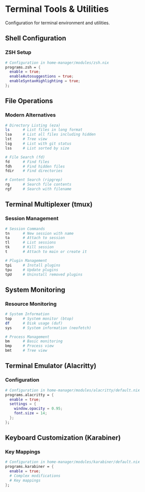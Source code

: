 # Terminal Tools & Utilities

Configuration for terminal environment and utilities.

## Shell Configuration

### ZSH Setup

```nix
# Configuration in home-manager/modules/zsh.nix
programs.zsh = {
  enable = true;
  enableAutosuggestions = true;
  enableSyntaxHighlighting = true;
};
```

## File Operations

### Modern Alternatives

```bash
# Directory Listing (eza)
ls      # List files in long format
lsa     # List all files including hidden
lst     # Tree view
lsg     # List with git status
lss     # List sorted by size

# File Search (fd)
fd      # Find files
fdh     # Find hidden files
fdir    # Find directories

# Content Search (ripgrep)
rg      # Search file contents
rgf     # Search with filename
```

## Terminal Multiplexer (tmux)

### Session Management

```bash
# Session Commands
tn      # New session with name
ta      # Attach to session
tl      # List sessions
tk      # Kill session
t       # Attach to main or create it

# Plugin Management
tpi     # Install plugins
tpu     # Update plugins
tpU     # Uninstall removed plugins
```

## System Monitoring

### Resource Monitoring

```bash
# System Information
top     # System monitor (btop)
df      # Disk usage (duf)
sys     # System information (neofetch)

# Process Management
bm      # Basic monitoring
bmp     # Process view
bmt     # Tree view
```

## Terminal Emulator (Alacritty)

### Configuration

```nix
# Configuration in home-manager/modules/alacritty/default.nix
programs.alacritty = {
  enable = true;
  settings = {
    window.opacity = 0.95;
    font.size = 14;
  };
};
```

## Keyboard Customization (Karabiner)

### Key Mappings

```nix
# Configuration in home-manager/modules/karabiner/default.nix
programs.karabiner = {
  enable = true;
  # Complex modifications
  # Key mappings
};
```
